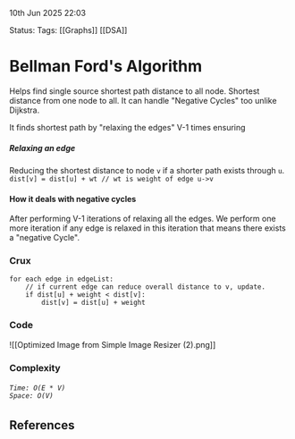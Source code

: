 10th Jun 2025 22:03

Status: 
Tags: [[Graphs]]  [[DSA]]

# Bellman Ford's Algorithm
Helps find single source shortest path distance to all node. Shortest distance from one node to all. It can handle "Negative Cycles" too unlike Dijkstra.

It finds shortest path by "relaxing the edges" V-1 times ensuring 
##### Relaxing an edge
Reducing the shortest distance to node `v` if a shorter path exists through `u`.
		`dist[v] = dist[u] + wt // wt is weight of edge u->v`

#### How it deals with negative cycles
After performing V-1 iterations of relaxing all the edges. We perform one more iteration if any edge is relaxed in this iteration that means there exists a "negative Cycle".

### Crux
```
for each edge in edgeList:     
	// if current edge can reduce overall distance to v, update.
	if dist[u] + weight < dist[v]:  
		dist[v] = dist[u] + weight
```

### Code

![[Optimized Image from Simple Image Resizer (2).png]]

### Complexity
<code><h6>Time: O(E * V)  <br>Space: O(V)   </h6></code>



## References
